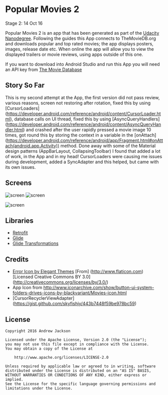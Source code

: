 # Popular Movies 2

Stage 2: 14 Oct 16

Popular Movies 2 is an app that has been generated as part of the [Udacity Nanodegree](https://www.udacity.com/course/android-developer-nanodegree-by-google--nd801?v=ad1). Following the guides this App connects to TheMovieDB.org and downloads popular and top rated movies; the app displays posters, images, release date etc. When online the app will allow you to view the displayed trailers or movie reviews, using apps outside of this one.

If you want to download into Android Studio and run this App you will need an API key from [The Movie Database](https://www.themoviedb.org/documentation/api)

## Story So Far
This is my second attempt at the App, the first version did not pass review, various reasons, screen not restoring after rotation, fixed this by using [CursorLoaders] (https://developer.android.com/reference/android/content/CursorLoader.html), database calls on UI thread, fixed this by using [AsyncQueryHandlers] (https://developer.android.com/reference/android/content/AsyncQueryHandler.html) and crashed after the user rapidly pressed a movie image 10 times, got round this by storing the context in a variable in the [onAttach] (https://developer.android.com/reference/android/app/Fragment.html#onAttach(android.app.Activity)) method. Done away with some of the Material design patterns (AppBarLayout, CollapsingToolbar) I found that added a lot of work, in the App and in my head! CursorLoaders were causing me issues during development, added a SyncAdapter and this helped, but came with its own issues.

## Screens

![screen](../master/app/screenshots/phone1.jpg)
![screen](../master/app/screenshots/phone2.jpg)

![screen](../master/app/screenshots/tablet1.jpg)

## Libraries

* [Retrofit](https://github.com/square/retrofit)
* [Glide](https://github.com/bumptech/glide)
* [Glide Transformations](https://github.com/wasabeef/glide-transformations)

## Credits

* [Error Icon by Elegant Themes](http://www.flaticon.com/authors/elegant-themes) [From] (http://www.flaticon.com) [Licensed Creative Commons BY 3.0] (http://creativecommons.org/licenses/by/3.0/)
* App Icon from http://www.iconarchive.com/show/button-ui-system-folders-drives-icons-by-blackvariant/Movies-icon.html
* [CursorRecyclerViewAdapter] (https://gist.github.com/skyfishjy/443b7448f59be978bc59)

## License

    Copyright 2016 Andrew Jackson

    Licensed under the Apache License, Version 2.0 (the "License");
    you may not use this file except in compliance with the License.
    You may obtain a copy of the License at

        http://www.apache.org/licenses/LICENSE-2.0

    Unless required by applicable law or agreed to in writing, software
    distributed under the License is distributed on an "AS IS" BASIS,
    WITHOUT WARRANTIES OR CONDITIONS OF ANY KIND, either express or implied.
    See the License for the specific language governing permissions and
    limitations under the License.
